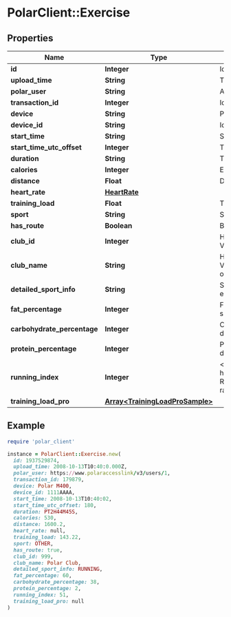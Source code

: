 # PolarClient::Exercise

## Properties

| Name | Type | Description | Notes |
| ---- | ---- | ----------- | ----- |
| **id** | **Integer** | Id of the trainining session | [optional] |
| **upload_time** | **String** | Time of the transfer from wrist unit to Polar database | [optional] |
| **polar_user** | **String** | Absolute link to Polar user owning the training | [optional] |
| **transaction_id** | **Integer** | Id of the exercise-transaction this training was transferred in | [optional] |
| **device** | **String** | Polar product used in training | [optional] |
| **device_id** | **String** | Id of the Polar device | [optional] |
| **start_time** | **String** | Start time of the training session in local time | [optional] |
| **start_time_utc_offset** | **Integer** | The offset from UTC (in minutes) when the training session was started | [optional] |
| **duration** | **String** | The duration of the training session as specified in ISO8601 | [optional] |
| **calories** | **Integer** | Expended calories during training in kilocalories | [optional] |
| **distance** | **Float** | Distance in meters travelled during training | [optional] |
| **heart_rate** | [**HeartRate**](HeartRate.md) |  | [optional] |
| **training_load** | **Float** | Training load effect to user | [optional] |
| **sport** | **String** | Sport name | [optional] |
| **has_route** | **Boolean** | Boolean indicating if the exercise has route data | [optional] |
| **club_id** | **Integer** | Has value if the exercise is from \&quot;Flow For Club\&quot;, otherwise not printed. Value -1 indicates that there were errors finding the club | [optional] |
| **club_name** | **String** | Has value if the exercise is from \&quot;Flow For Club\&quot;, otherwise not printed. Value \&quot;Ambiguous club location. Please contact support.\&quot; is printed in case of error (and the club-id is -1). | [optional] |
| **detailed_sport_info** | **String** | String containing the name of a Polar Flow-compatible sport, if one is set for the exercise. | [optional] |
| **fat_percentage** | **Integer** | Fat percentage of exercise calories. Has value if the exercise is from training device supporting Energy sources, otherwise not printed. | [optional] |
| **carbohydrate_percentage** | **Integer** | Carbohydrate percentage of exercise calories. Has value if the exercise is from training device supporting Energy sources, otherwise not printed. | [optional] |
| **protein_percentage** | **Integer** | Protein percentage of exercise calories. Has value if the exercise is from training device supporting Energy sources, otherwise not printed. | [optional] |
| **running_index** | **Integer** | &lt;a href&#x3D;\&quot;https://support.polar.com/en/support/tips/Running_Index_feature#\&quot;&gt;  Running index&lt;/a&gt; is a score automatically calculated every run based on your  heart rate and speed data collected via GPS or stride sensor. | [optional] |
| **training_load_pro** | [**Array&lt;TrainingLoadProSample&gt;**](TrainingLoadProSample.md) |  | [optional] |

## Example

```ruby
require 'polar_client'

instance = PolarClient::Exercise.new(
  id: 1937529874,
  upload_time: 2008-10-13T10:40:0.000Z,
  polar_user: https://www.polaraccesslink/v3/users/1,
  transaction_id: 179879,
  device: Polar M400,
  device_id: 1111AAAA,
  start_time: 2008-10-13T10:40:02,
  start_time_utc_offset: 180,
  duration: PT2H44M45S,
  calories: 530,
  distance: 1600.2,
  heart_rate: null,
  training_load: 143.22,
  sport: OTHER,
  has_route: true,
  club_id: 999,
  club_name: Polar Club,
  detailed_sport_info: RUNNING,
  fat_percentage: 60,
  carbohydrate_percentage: 38,
  protein_percentage: 2,
  running_index: 51,
  training_load_pro: null
)
```

